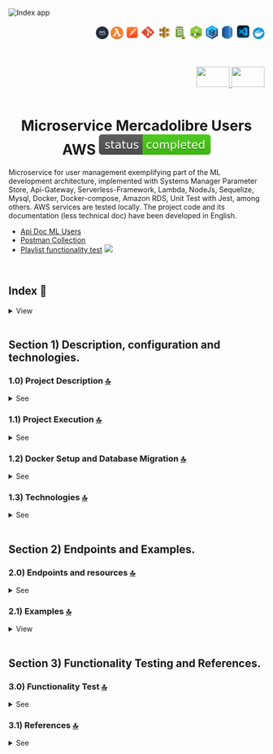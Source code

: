
![Index app](https://github.com/andresWeitzel/Microservice_Mercadolibre_Users_AWS/blob/master/doc/assets/MicroService_Users_ML.drawio.png)

<div align="right">
  <img width="25" height="25" src="./doc/assets/icons/devops/png/aws.png" />
  <img width="25" height="25" src="./doc/assets/icons/aws/png/lambda.png" />
    <img width="27" height="27" src="./doc/assets/icons/devops/png/postman.png" />
  <img width="29" height="27" src="./doc/assets/icons/devops/png/git.png" />
  <img width="28" height="27" src="./doc/assets/icons/aws/png/api-gateway.png" />
  <img width="27" height="25" src="./doc/assets/icons/aws/png/parameter-store.png" />
  <img width="27" height="27" src="./doc/assets/icons/backend/javascript-typescript/png/nodejs.png" />
  <img width="27" height="27" src="./doc/assets/icons/backend/javascript-typescript/png/sequelize.png" />
  <img width="25" height="27" src="./doc/assets/icons/aws/png/rds.png" />
  <img width="30" height="30" src="./doc/assets/icons/devops/png/vsc.png" />
   <img width="23" height="23" src="./doc/assets/icons/devops/png/docker.png" />

</div> 

<br>

<br>

<br>

<div align="right">
  <a href="https://github.com/andresWeitzel/Microservice_Mercadolibre_Users_AWS/blob/master/translation/README.es.md">
    <img src="./doc/assets/translation/arg-flag.jpg" width="65" height="40" />
  </a> 
  <a href="https://github.com/andresWeitzel/Microservice_Mercadolibre_Users_AWS/blob/master/README.md">
    <img src="./doc/assets/translation/eeuu-flag.jpg" width="65" height="40" />
  </a> 
</div>


<br>

<div align="center">

# Microservice Mercadolibre Users AWS ![(status-completed)](./doc/assets/icons/badges/status-completed.svg)

</div>  

Microservice for user management exemplifying part of the ML development architecture, implemented with Systems Manager Parameter Store, Api-Gateway, Serverless-Framework, Lambda, NodeJs, Sequelize, Mysql, Docker, Docker-compose, Amazon RDS, Unit Test with Jest, among others. AWS services are tested locally. The project code and its documentation (less technical doc) have been developed in English.

*   [Api Doc ML Users](https://developers.mercadolibre.com.ar/es_ar/usuarios-y-aplicaciones)
*   [Postman Collection](./postman/collection/Microservice_Mercadolibre_Users_AWS.postman_collection.json)   
*   [Playlist functionality test](https://www.youtube.com/playlist?list=PLCl11UFjHurB9JzGtm5e8-yp52IcZDs5y) <a href="https://www.youtube.com/playlist?list=PLCl11UFjHurB9JzGtm5e8-yp52IcZDs5y" target="_blank"> <img src="./doc/assets/social-networks/yt.png" width="25" /> </a>

<br>

## Index 📜

<details>
 <summary> View </summary>

 <br>

### Section 1) Description, configuration and technologies.

*   [1.0) Project Description.](#10-project-description-)
*   [1.1) Project Execution.](#11-project-execution-)
*   [1.2) Docker Setup and Database Migration](#12-docker-setup-and-database-migration-)
*   [1.3) Technologies.](#13-technologies-)

### Section 2) Endpoints and Examples

*   [2.0) EndPoints and resources.](#20-endpoints-and-resources-)
*   [2.1) Examples.](#21-examples-)

### Section 3) Functionality Test and References

*   [3.0) Functionality Test.](#30-functionality-test-)
*   [3.1) References.](#31-references-)

<br>

</details>

<br>

## Section 1) Description, configuration and technologies.

### 1.0) Project Description [🔝](#index-)

<details>
  <summary>See</summary>

 <br>

### 1.0.0) General description

*   The Microservice is designed under the MVC architecture. This architecture consists of and is divided into the model layer (definition of the user table), the service layer (the connection and transactions to the db with sequelize) and the controller layer (the implemented lambdas).
*   Each lambda performs the token authentication check, those that wait for a body type event check these fields and all the logic to be performed is abstracted from it to decouple functionalities together with low coupling.
*   Endpoints that allow the return of more than one object according to the applied search logic are handled with pagination if required. Default pagination is applied.

### 1.0.1) Description Architecture and Operation

*   The image of the AWS architecture used describes the operating flow of the microservice in a general way. Any request to the microservice starts from a client (Postman, server, etc.).
*   `Step 0`: This request is received by the api-gateway and will only be validated if the correct x-api-key is found within the headers of said request.
*   `Steps 1A, 1B, etc`: All these steps correspond to an endpoint with its specific resource. For ex. for getAllUsers (1A) it is http://localhost:4000/dev/users/list ....check those endpoints in [endpoints section](#section-2-endpoints-and-examples). Each lambda performs x-api-key and token checking.
*   `Steps 2`: The lambdas perform the validations of the corresponding ssm with the System Manager Paramater Store... they validate token, connection values with the db, etc.
*   `Steps 3`: The lambdas perform the necessary transactions and operations with the db (Mysql).
*   `Clarifications`: This operation is emulated within the same network and in a local environment with the corresponding serverless plugins.

<br>

</details>

### 1.1) Project Execution [🔝](#index-)

<details>
  <summary>See</summary>
<br>

*   Once a work environment has been created through some IDE, we clone the project

```git
git clone https://github.com/andresWeitzel/Microservice_Mercadolibre_Users_AWS
```

*   We position ourselves on the project

```git
cd 'projectName'
```

*   We install the LTS version of [Nodejs(v18)](https://nodejs.org/en/download)
*   We install the Serverless Framework globally if we haven't already. I recommend version 3 so we don't need credentials. You can use the latest version 4 without any problems (it's paid).

```git
npm install -g serverless@3
```

*   We verify the version of Serverless installed

```git
sls -v
```

*   We install all the necessary packages

```git
npm i
```

*   `Important` : Make sure Docker are installed on your system (for Windows, use [Docker Desktop]([https://nodejs.org/en/download]\(https://www.docker.com/products/docker-desktop/\)))

*   Start and build the MySQL database container:

```bash
docker-compose up -d
```

*   Verify the container is running:

```bash
docker ps
```

*   If you need to reset the database (optional) :

```bash
docker-compose down -v
docker-compose up -d
```

*   To view database logs (optional):

```bash
docker-compose logs mysql
```

*   To access MySQL directly  (optional):

```bash
docker exec -it mercadolibre_users_mysql mysql -u mercadolibre_user -p
```

*   The ssm and env variables used in the project are maintained to simplify the project configuration process. It is recommended to add the corresponding files (serverless\_ssm.yml and .env) to the .gitignore.

*   The start script configured in the project's package.json is responsible for launching

*   The serverless-offline plugin

*   The remark-lint plugin for .md files (only --output is applied for check and autoformat without terminating the process and being able to execute the serverless script)

*   We run the app from terminal.

```git
npm start
```

*   If a message appears indicating that port 4000 is already in use, we can terminate all dependent processes and run the app again  (optional) : 

```git
npx kill-port 4000
npm start
```

<br>

</details>



### 1.2) Docker Setup and Database Migration [🔝](#index-)

<details>
  <summary>See</summary>

<br>

#### 1.2.1) Database Configuration with Docker

1.  **Docker Compose Configuration**
    The following configuration sets up a MySQL 8.0 container with persistent storage and automatic initialization:
    ```yaml
    version: '3.8'
    services:
      mysql:
        image: mysql:8.0
        container_name: mercadolibre_users_mysql
        environment:
          MYSQL_ROOT_PASSWORD: root          # Root password for MySQL
          MYSQL_DATABASE: microdb_mercadolibre  # Database name
          MYSQL_USER: mercadolibre_user      # Application user
          MYSQL_PASSWORD: mercadolibre_pass  # Application user password
        ports:
          - "3306:3306"                      # Maps container port to host port
        volumes:
          - mysql_data:/var/lib/mysql        # Persistent data storage
          - ./init:/docker-entrypoint-initdb.d  # Initialization scripts
        command: --default-authentication-plugin=mysql_native_password  # Authentication method
        healthcheck:
          test: ["CMD", "mysqladmin", "ping", "-h", "localhost"]  # Health check command
          interval: 10s                      # Check every 10 seconds
          timeout: 5s                        # Timeout after 5 seconds
          retries: 5                         # Retry 5 times before marking unhealthy

    volumes:
      mysql_data:                            # Named volume for data persistence
    ```

2.  **Essential Docker Commands**
    These commands are essential for managing your Docker environment:
    ```bash
        # Start container in detached mode (runs in background)
    docker-compose up -d
    
        # Check container status and health
    docker ps
    
        # Reset database (removes all data and recreates container)
    docker-compose down -v
    docker-compose up -d
    
        # View database logs for troubleshooting
    docker-compose logs mysql
    
        # Access MySQL command line interface
    docker exec -it mercadolibre_users_mysql mysql -u mercadolibre_user -p
    ```

3.  **Sample Data**
    Here are some example queries to populate your database:
    ```sql
    -- Sample user insertion with all required fields
    INSERT INTO users (
        nickname, 
        first_name, 
        last_name, 
        email, 
        identification_type, 
        identification_number, 
        country_id
    ) VALUES (
        'USER123',
        'John',
        'Doe',
        'john@example.com',
        'DNI',
        '12345678',
        'AR'
    );

    -- Sample product insertion
    INSERT INTO products (
        title, 
        price, 
        currency_id, 
        available_quantity, 
        condition
    ) VALUES (
        'iPhone 12',
        999.99,
        'USD',
        10,
        'new'
    );
    ```

#### 1.2.2) Migration Process

1.  **Database Initialization**
    The database setup process follows these steps:
    *   When the container starts, it automatically creates the database specified in MYSQL_DATABASE
    *   The initialization scripts in the `./init` directory are executed in alphabetical order
    *   Data persists between container restarts thanks to the Docker volume `mysql_data`
    *   The first script (01_*) typically contains table definitions
    *   The second script (02_*) typically contains initial data

2.  **File Structure**
    The initialization process uses this file structure:
    ```
    init/
    ├── 01_microdb_mercadolibre_DDL.sql     # Database schema and table definitions
    └── 02_microdb_mercadolibre_DML_INSERTS.sql  # Initial data and seed records
    ```

3.  **Considerations**
    Important points to remember:
    *   The `mysql_data` volume ensures your data persists even if the container is removed
    *   To completely reset the database, you need to remove the volume using `docker-compose down -v`
    *   Database credentials are defined in the `docker-compose.yml` file
    *   The container uses MySQL 8.0 with native password authentication
    *   The database is accessible on port 3306 of your host machine

#### 1.2.3) Additional Docker Commands and Examples

1.  **Container Management**
    Advanced container management commands:
    ```bash
    # Stop all containers gracefully
    docker-compose down

    # Remove all containers, networks, and volumes
    docker-compose down -v

    # Rebuild containers with latest changes
    docker-compose build

    # View container logs in real-time (follow mode)
    docker-compose logs -f mysql

    # Execute interactive shell in container
    docker exec -it mercadolibre_users_mysql bash
    ```

2.  **Database Backup and Restore**
    Commands for database maintenance:
    ```bash
    # Create a full database backup
    docker exec mercadolibre_users_mysql mysqldump -u mercadolibre_user -p microdb_mercadolibre > backup.sql

    # Restore database from backup
    docker exec -i mercadolibre_users_mysql mysql -u mercadolibre_user -p microdb_mercadolibre < backup.sql
    ```

3.  **Troubleshooting**
    Common troubleshooting commands:
    ```bash
    # Check container status and details
    docker ps -a

    # Inspect container configuration
    docker inspect mercadolibre_users_mysql

    # View container logs
    docker logs mercadolibre_users_mysql

    # Monitor container resource usage
    docker stats mercadolibre_users_mysql
    ```

4.  **Additional Sample Queries**
    Useful SQL queries for common operations:
    ```sql
    -- Create new user with all fields
    INSERT INTO users (
        nickname, 
        first_name, 
        last_name, 
        email, 
        identification_type, 
        identification_number, 
        country_id
    ) VALUES (
        'MARIA123',
        'Maria',
        'Garcia',
        'maria.garcia@example.com',
        'PASSPORT',
        'AB123456',
        'ES'
    );

    -- Update user information
    UPDATE users 
    SET email = 'new.email@example.com',
        update_date = CURRENT_TIMESTAMP
    WHERE id = 1;

    -- Delete user
    DELETE FROM users 
    WHERE id = 1;

    -- Search users by country with pagination
    SELECT * FROM users 
    WHERE country_id = 'AR' 
    ORDER BY creation_date DESC
    LIMIT 10 OFFSET 0;

    -- Count users by country
    SELECT country_id, COUNT(*) as user_count 
    FROM users 
    GROUP BY country_id;
    ```

5.  **Common Issues and Solutions**
    Solutions for frequent problems:
    *   **Port Conflict**: If port 3306 is already in use
        ```bash
            # Find process using port
            netstat -ano | findstr :3306
            # Kill process
            taskkill /PID <process_id> /F
        ```
    
    *   **Container Won't Start**: Check logs for errors
        ```bash
        # View detailed logs
        docker-compose logs mysql
        # Check container status
        docker ps -a
        ```
    
    *   **Database Connection Issues**: Verify credentials and network
        ```bash
        # Test connection
        docker exec -it mercadolibre_users_mysql mysql -u mercadolibre_user -p
        # Check network
        docker network ls
        docker network inspect <network_name>
        ```

6.  **Performance Optimization**
    Tips for optimizing database performance:
    *   Adjust MySQL configuration in `my.cnf`:
        ```ini
        [mysqld]
        innodb_buffer_pool_size = 256M    # Buffer pool size for InnoDB
        max_connections = 100             # Maximum concurrent connections
        query_cache_size = 32M           # Query cache size
        ```
    
    *   Monitor performance:
        ```sql
        -- Check slow queries
        SHOW VARIABLES LIKE '%slow%';
        
        -- Check connection status
        SHOW STATUS LIKE '%onn%';
        
        -- Check table status
        SHOW TABLE STATUS;
        
        -- Check process list
        SHOW PROCESSLIST;
        ```

<br>

</details>

### 1.3) Technologies [🔝](#index-)

<details>
  <summary>See</summary>

 <br>

| **Technologies** | **Version** | **Purpose** |
|-----------------|-------------|-------------|
| [SDK](https://www.serverless.com/framework/docs/guides/sdk/) | 4.3.2  | Automatic Module Injection for Lambdas |
| [Serverless Framework Core v3](https://www.serverless.com//blog/serverless-framework-v3-is-live) | 3.23.0 | AWS Services Core |
| [Systems Manager Parameter Store (SSM)](https://docs.aws.amazon.com/systems-manager/latest/userguide/systems-manager-parameter-store.html) | 3.0 | Environment Variables Management |
| [Jest](https://jestjs.io/) | 29.7 | Framework for unit testing, integration, etc. |
| [Amazon Api Gateway](https://docs.aws.amazon.com/apigateway/latest/developerguide/welcome.html) | 2.0 | API Manager, Authentication, Control and Processing |
| [NodeJS](https://nodejs.org/en/) | 14.18.1  | JS Library |
| [Sequelize](https://sequelize.org/) | ^6.11.0 | ORM |
| [Mysql](https://www.mysql.com/) | 10.1 | DBMS |
| [XAMPP](https://www.apachefriends.org/es/index.html) | 3.2.2 | Server Package |
| [VSC](https://code.visualstudio.com/docs) | 1.72.2  | IDE |
| [Postman](https://www.postman.com/downloads/) | 10.11  | Http Client |
| [CMD](https://learn.microsoft.com/en-us/windows-server/administration/windows-commands/cmd) | 10 | Command Line Interface |
| [Git](https://git-scm.com/downloads) | 2.29.1  | Version Control |
| Others | Others | Others |

<br>

| **Plugin** |
|------------|
| [Serverless Plugin](https://www.serverless.com/plugins/) |
| [serverless-offline](https://www.npmjs.com/package/serverless-offline) |
| [serverless-offline-ssm](https://www.npmjs.com/package/serverless-offline-ssm) |

<br>

| **Extension** |
|---------------|
| Prettier - Code formatter |
| YAML - Autoformatter .yml |
| Error Lens - Error identifier |
| Tabnine - AI Code |
| Others - Others |

<br>

</details>

<br>

## Section 2) Endpoints and Examples.

### 2.0) Endpoints and resources [🔝](#index-)

<details>
  <summary>See</summary>

<br>

#### GET type operations:

*   http://localhost:4000/dev/v1/test

*   http://localhost:4000/dev/v1/db-connection

*   http://localhost:4000/dev/v1/users/list

*   http://localhost:4000/dev/v1/users/id/{user-id}

*   http://localhost:4000/dev/v1/users/country-id/{country-id}

*   http://localhost:4000/dev/v1/users/email/{email}

*   http://localhost:4000/dev/v1/users/first-name/{first-name}

*   http://localhost:4000/dev/v1/users/identification-number/{ident-number}

*   http://localhost:4000/dev/v1/users/identification-type/{ident-type}

*   http://localhost:4000/dev/v1/users/last-name/{last-name}

*   http://localhost:4000/dev/v1/users/nickname/{nickname}

*   http://localhost:4000/dev/v1/users/creation-date/{creation-date}

*   http://localhost:4000/dev/v1/users/update-date/{update-date}

*   `All endpoints are optional paginated except /test, /db-connection and /id/{user-id}}`

#### POST type operations:

*   http://localhost:4000/dev/v1/users/add-user/

#### PUT type operations:

*   http://localhost:4000/dev/v1/users/update-user/{user-id}

#### DELETE type operations:

*   http://localhost:4000/dev/v1/users/delete-user/{user-id}

#### Clarifications

*   {required-value}
*   Default pagination: ?page=0\&limit=5
*   Optional pagination: ?page={nro}\&limit={nro}

<br>

</details>

### 2.1) Examples [🔝](#index-)

<details>
  <summary>View</summary>
<br>

#### 2.1.0) Postman Variables

| **Variable** | **Initial Value** | **Current Value** |
|-------------|------------------|------------------|
| base_url | http://localhost:4000/dev/ | http://localhost:4000/dev/ |
| x-api-key | f98d8cd98h73s204e3456998ecl9427j | f98d8cd98h73s204e3456998ecl9427j |
| bearer_token | Bearer eyJhbGciOiJIUzI1NiIsInR5cCI6IkpXVCJ9.eyJzdWIiOiIxMjM0NTY3ODkwIiwibmFtZSI6IkpvaG4gRG9lIiwiaWF0IjoxNTE2MjM5MDIyfQ.SflKxwRJSMeKKF2QT4fwpMeJf36POk6yJV_adQssw5c | Bearer eyJhbGciOiJIUzI1NiIsInR5cCI6IkpXVCJ9.eyJzdWIiOiIxMjM0NTY3ODkwIiwibmFtZSI6IkpvaG4gRG9lIiwiaWF0IjoxNTE2MjM5MDIyfQ.SflKxwRJSMeKKF2QT4fwpMeJf36POk6yJV_adQssw5c |

<br>

#### 2.1.1) GET Operations

##### Get Users List

###### Request (GET)

```bash
curl --location 'http://localhost:4000/dev/v1/users/list?page=0&limit=2&orderBy=id&orderAt=asc' \
--header 'Authorization: Bearer eyJhbGciOiJIUzI1NiIsInR5cCI6IkpXVCJ9.eyJzdWIiOiIxMjM0NTY3ODkwIiwibmFtZSI6IkpvaG4gRG9lIiwiaWF0IjoxNTE2MjM5MDIyfQ.SflKxwRJSMeKKF2QT4fwpMeJf36POk6yJV_adQssw5c' \
--header 'Content-Type: application/json' \
--header 'x-api-key: f98d8cd98h73s204e3456998ecl9427j' \
--data ''
```

###### Response (200 OK)

```json
{
    "message": [
        {
            "id": 3,
            "nickname": "HECTOR SS G",
            "first_name": "Hector",
            "last_name": "Gomez",
            "email": "hectorGomez78@gmail.com",
            "identification_type": "DNI",
            "identification_number": "2172265827",
            "country_id": "AR",
            "creation_date": "2023-03-20 21:02:33",
            "update_date": "2023-03-20 21:02:33"
        },
        {
            "id": 4,
            "nickname": "GABRIELA JIMENEZ",
            "first_name": "Gabriela",
            "last_name": "Jimenez",
            "email": "gabriela.consultas@hotmail.com",
            "identification_type": "DNI",
            "identification_number": "410871223",
            "country_id": "AR",
            "creation_date": "2023-03-20 21:02:33",
            "update_date": "2023-03-20 21:02:33"
        }
    ]
}
```

###### Response (400 Bad Request)

```json
{
    "message": "Bad request, check missing or malformed headers"
}
```

###### Response (400 Bad Request)

```json
{
    "message": "Bad request, could not get the paginated list of users."
}
```

###### Response (401 Unauthorized)

```json
{
    "message": "Not authenticated, check x_api_key and Authorization"
}
```

###### Response (500 Internal Server Error)

```json
{
    "message": "ECONNREFUSED. An error has occurred with the connection or query to the database. Verify that it is active or available"
}
```

<br>

##### Get Users List Without Dates

###### Request (GET)

```bash
curl --location 'http://localhost:4000/dev/v1/users/list-without-dates?page=0&limit=2&orderBy=id&orderAt=asc' \
--header 'Authorization: Bearer eyJhbGciOiJIUzI1NiIsInR5cCI6IkpXVCJ9.eyJzdWIiOiIxMjM0NTY3ODkwIiwibmFtZSI6IkpvaG4gRG9lIiwiaWF0IjoxNTE2MjM5MDIyfQ.SflKxwRJSMeKKF2QT4fwpMeJf36POk6yJV_adQssw5c' \
--header 'Content-Type: application/json' \
--header 'x-api-key: f98d8cd98h73s204e3456998ecl9427j' \
--data ''
```

###### Response (200 OK)

```json
{
    "message": [
        {
            "id": 3,
            "nickname": "HECTOR SS G",
            "first_name": "Hector",
            "last_name": "Gomez",
            "email": "hectorGomez78@gmail.com",
            "identification_type": "DNI",
            "identification_number": "2172265827",
            "country_id": "AR"
        },
        {
            "id": 4,
            "nickname": "GABRIELA JIMENEZ",
            "first_name": "Gabriela",
            "last_name": "Jimenez",
            "email": "gabriela.consultas@hotmail.com",
            "identification_type": "DNI",
            "identification_number": "410871223",
            "country_id": "AR"
        }
    ]
}
```

###### Response (400 Bad Request)

```json
{
    "message": "Bad request, check missing or malformed headers"
}
```

###### Response (400 Bad Request)

```json
{
    "message": "Bad request, could not get the paginated list of users."
}
```

###### Response (401 Unauthorized)

```json
{
    "message": "Not authenticated, check x_api_key and Authorization"
}
```

###### Response (500 Internal Server Error)

```json
{
    "message": "ECONNREFUSED. An error has occurred with the connection or query to the database. Verify that it is active or available"
}
```

<br>

##### Get User by ID

###### Request (GET)

```bash
curl --location 'http://localhost:4000/dev/v1/users/id/4' \
--header 'Authorization: Bearer eyJhbGciOiJIUzI1NiIsInR5cCI6IkpXVCJ9.eyJzdWIiOiIxMjM0NTY3ODkwIiwibmFtZSI6IkpvaG4gRG9lIiwiaWF0IjoxNTE2MjM5MDIyfQ.SflKxwRJSMeKKF2QT4fwpMeJf36POk6yJV_adQssw5c' \
--header 'Content-Type: application/json' \
--header 'x-api-key: f98d8cd98h73s204e3456998ecl9427j'
```

###### Response (200 OK)

```json
{
    "message": {
        "id": 4,
        "nickname": "GABRIELA JIMENEZ",
        "first_name": "Gabriela",
        "last_name": "Jimenez",
        "email": "gabriela.consultas@hotmail.com",
        "identification_type": "DNI",
        "identification_number": "410871223",
        "country_id": "AR",
        "creation_date": "2023-03-20 21:02:33",
        "update_date": "2023-03-20 21:02:33"
    }
}
```

###### Response (400 Bad Request)

```json
{
    "message": "Bad request, check missing or malformed headers"
}
```

###### Response (400 Bad Request)

```json
{
    "message": "Bad request, could not fetch user based on id."
}
```

###### Response (400 Bad Request)

```json
{
    "message": "Bad request, the id passed as a parameter is not valid."
}
```

###### Response (401 Unauthorized)

```json
{
    "message": "Not authenticated, check x_api_key and Authorization"
}
```

###### Response (500 Internal Server Error)

```json
{
    "message": "ECONNREFUSED. An error has occurred with the connection or query to the database. Verify that it is active or available"
}
```

<br>

##### Get Users by Country

###### Request (GET)

```bash
curl --location 'http://localhost:4000/dev/v1/users/country-id/AR?page=0&limit=3' \
--header 'Authorization: Bearer eyJhbGciOiJIUzI1NiIsInR5cCI6IkpXVCJ9.eyJzdWIiOiIxMjM0NTY3ODkwIiwibmFtZSI6IkpvaG4gRG9lIiwiaWF0IjoxNTE2MjM5MDIyfQ.SflKxwRJSMeKKF2QT4fwpMeJf36POk6yJV_adQssw5c' \
--header 'Content-Type: application/json' \
--header 'x-api-key: f98d8cd98h73s204e3456998ecl9427j' \
--data ''
```

###### Response (200 OK)

```json
{
    "message": [
        {
            "id": 3,
            "nickname": "HECTOR SS G",
            "first_name": "Hector",
            "last_name": "Gomez",
            "email": "hectorGomez78@gmail.com",
            "identification_type": "DNI",
            "identification_number": "2172265827",
            "country_id": "AR",
            "creation_date": "2023-03-20 21:02:33",
            "update_date": "2023-03-20 21:02:33"
        },
        {
            "id": 4,
            "nickname": "GABRIELA JIMENEZ",
            "first_name": "Gabriela",
            "last_name": "Jimenez",
            "email": "gabriela.consultas@hotmail.com",
            "identification_type": "DNI",
            "identification_number": "410871223",
            "country_id": "AR",
            "creation_date": "2023-03-20 21:02:33",
            "update_date": "2023-03-20 21:02:33"
        },
        {
            "id": 5,
            "nickname": "GUSTA G K",
            "first_name": "Gustavo",
            "last_name": "Gomez",
            "email": "gustavo_andaluz@gmail.com",
            "identification_type": "PASAPORTE",
            "identification_number": "748000221",
            "country_id": "AR",
            "creation_date": "2023-03-20 21:02:33",
            "update_date": "2023-03-20 21:02:33"
        }
    ]
}
```

###### Response (400 Bad Request)

```json
{
    "message": "Bad request, check missing or malformed headers"
}
```

###### Response (400 Bad Request)

```json
{
    "message": "Bad request, could not get paginated list of users according to country id. Try again."
}
```

###### Response (400 Bad Request)

```json
{
    "message": "Bad request, the country id passed as a parameter is not valid."
}
```

###### Response (401 Unauthorized)

```json
{
    "message": "Not authenticated, check x_api_key and Authorization"
}
```

###### Response (500 Internal Server Error)

```json
{
    "message": "ECONNREFUSED. An error has occurred with the connection or query to the database. Verify that it is active or available"
}
```

<br>

#### 2.1.2) POST Operations

##### Add User

###### Request (POST)

```bash
curl --location 'http://localhost:4000/dev/v1/users/add-user/' \
--header 'Authorization: Bearer eyJhbGciOiJIUzI1NiIsInR5cCI6IkpXVCJ9.eyJzdWIiOiIxMjM0NTY3ODkwIiwibmFtZSI6IkpvaG4gRG9lIiwiaWF0IjoxNTE2MjM5MDIyfQ.SflKxwRJSMeKKF2QT4fwpMeJf36POk6yJV_adQssw5c' \
--header 'Content-Type: application/json' \
--header 'x-api-key: f98d8cd98h73s204e3456998ecl9427j' \
--data-raw '{
    "nickname": "MARTIN-SUAREZ",
    "first_name": "Martin",
    "last_name": "Suarez",
    "email": "martin_electro_todo@gmail.com",
    "identification_type": "DNI",
    "identification_number": "4459388222",
    "country_id": "AR12"
}'
```

###### Response (200 OK)

```json
{
    "message": {
        "id": null,
        "nickname": "MARTIN-SUAREZ",
        "first_name": "Martin",
        "last_name": "Suarez",
        "email": "martin_electro_todo@gmail.com",
        "identification_type": "DNI",
        "identification_number": "4459388222",
        "country_id": "AR12",
        "creation_date": "2023-06-28T16:46:31.000Z",
        "update_date": "2023-06-28T16:46:31.000Z"
    }
}
```

###### Response (400 Bad Request)

```json
{
    "message": "Bad request, check missing or malformed headers"
}
```

###### Response (400 Bad Request)

```json
{
    "message": "Bad request, check request attributes. Missing or incorrect. CHECK: nickname, first_name and last_name (required|string|minLength:4|maxLength:50), email (required|string|minLength:10|maxLength:100), identification_type and identification_number (required|string|minLength:6|maxLength:20), country_id (required|string|minLength:2|maxLength:5)"
}
```

###### Response (400 Bad Request)

```json
{
    "message": "Bad request, could not add user.CHECK: The first_name next together the last_name should be uniques. The identification_type next together the identification_number should be uniques."
}
```

###### Response (401 Unauthorized)

```json
{
    "message": "Not authenticated, check x_api_key and Authorization"
}
```

###### Response (500 Internal Server Error)

```json
{
    "message": "ECONNREFUSED. An error has occurred with the connection or query to the database. CHECK: The first_name next together the last_name should be uniques. The identification_type next together the identification_number should be uniques."
}
```

<br>

#### 2.1.3) PUT Operations

##### Update User

###### Request (PUT)

```bash
curl --location --request PUT 'http://localhost:4000/dev/v1/users/update-user/32' \
--header 'Authorization: Bearer eyJhbGciOiJIUzI1NiIsInR5cCI6IkpXVCJ9.eyJzdWIiOiIxMjM0NTY3ODkwIiwibmFtZSI6IkpvaG4gRG9lIiwiaWF0IjoxNTE2MjM5MDIyfQ.SflKxwRJSMeKKF2QT4fwpMeJf36POk6yJV_adQssw5c' \
--header 'Content-Type: application/json' \
--header 'x-api-key: f98d8cd98h73s204e3456998ecl9427j' \
--data-raw '{
    "nickname": "MARTIN-SUAREZ2221",
    "first_name": "Martin2221",
    "last_name": "Suarez2221",
    "email": "martin_electro_todo@gmail.com",
    "identification_type": "DNI",
    "identification_number": "445938812313222",
    "country_id": "AR12",
    "creation_date": "2023-10-11 21:18:29",
    "update_date": "2023-10-11 21:18:29"
}'
```

###### Response (200 OK)

```json
{
    "message": {
        "id": 32,
        "nickname": "MARTIN-SUAREZ2221",
        "first_name": "Martin2221",
        "last_name": "Suarez2221",
        "email": "martin_electro_todo@gmail.com",
        "identification_type": "DNI",
        "identification_number": "445938812313222",
        "country_id": "AR12",
        "creation_date": "2023-10-11 21:18:29",
        "update_date": "2023-10-11 21:18:29"
    }
}
```

###### Response (400 Bad Request)

```json
{
    "message": "Bad request, check missing or malformed headers"
}
```

###### Response (400 Bad Request)

```json
{
    "message": "Bad request, check request attributes and object to update"
}
```

###### Response (400 Bad Request)

```json
{
    "message": "Bad request, could not add user.CHECK: The first_name next together the last_name should be uniques. The identification_type next together the identification_number should be uniques."
}
```

###### Response (401 Unauthorized)

```json
{
    "message": "Not authenticated, check x_api_key and Authorization"
}
```

###### Response (500 Internal Server Error)

```json
{
    "message": "ECONNREFUSED. An error has occurred with the connection or query to the database. CHECK: The first_name next together the last_name should be uniques. The identification_type next together the identification_number should be uniques."
}
```

<br>

#### 2.1.4) DELETE Operations

##### Delete User

###### Request (DELETE)

```bash
curl --location --request DELETE 'http://localhost:4000/dev/v1/users/delete-user/18' \
--header 'Authorization: Bearer eyJhbGciOiJIUzI1NiIsInR5cCI6IkpXVCJ9.eyJzdWIiOiIxMjM0NTY3ODkwIiwibmFtZSI6IkpvaG4gRG9lIiwiaWF0IjoxNTE2MjM5MDIyfQ.SflKxwRJSMeKKF2QT4fwpMeJf36POk6yJV_adQssw5c' \
--header 'Content-Type: application/json' \
--header 'x-api-key: f98d8cd98h73s204e3456998ecl9427j' \
--data ''
```

###### Response (200 OK)

```json
{
    "message": "User has been deleted successfully."
}
```

###### Response (400 Bad Request)

```json
{
    "message": "Bad request, check missing or malformed headers"
}
```

###### Response (400 Bad Request)

```json
{
    "message": "Bad request, a non-existent user cannot be deleted. Operation not allowed"
}
```

###### Response (401 Unauthorized)

```json
{
    "message": "Not authenticated, check x_api_key and Authorization"
}
```

###### Response (500 Internal Server Error)

```json
{
    "message": "ECONNREFUSED. An error has occurred with the connection or query to the database. CHECK: The first_name next together the last_name should be uniques. The identification_type next together the identification_number should be uniques."
}
```

<br>

</details>

<br>

## Section 3) Functionality Testing and References.

### 3.0) Functionality Test [🔝](#index-)

<details>
  <summary>See</summary>

<br>

#### [Watch video](https://www.youtube.com/playlist?list=PLCl11UFjHurB9JzGtm5e8-yp52IcZDs5y)

  <a href="https://www.youtube.com/playlist?list=PLCl11UFjHurB9JzGtm5e8-yp52IcZDs5y">
    <img src="./doc/assets/playlist.png" />
  </a> 

<br>

</details>

### 3.1) References [🔝](#index-)

<details>
  <summary>See</summary>

 <br>

#### AWS Services and Tools

*   [AWS Lambda Documentation](https://docs.aws.amazon.com/lambda/latest/dg/welcome.html)
*   [API Gateway Best Practices](https://docs.aws.amazon.com/apigateway/latest/developerguide/best-practices.html)
*   [Systems Manager Parameter Store](https://docs.aws.amazon.com/systems-manager/latest/userguide/systems-manager-parameter-store.html)
*   [Amazon RDS Documentation](https://docs.aws.amazon.com/AmazonRDS/latest/UserGuide/Welcome.html)
*   [AWS CloudWatch Logs](https://docs.aws.amazon.com/AmazonCloudWatch/latest/logs/WhatIsCloudWatchLogs.html)
*   [AWS IAM Best Practices](https://docs.aws.amazon.com/IAM/latest/UserGuide/best-practices.html)

#### Serverless Framework

*   [Serverless Framework Documentation](https://www.serverless.com/framework/docs)
*   [Serverless Framework Plugins](https://www.serverless.com/plugins)
*   [Serverless Offline Plugin](https://www.serverless.com/plugins/serverless-offline)
*   [Serverless SSM Plugin](https://www.serverless.com/plugins/serverless-offline-ssm)
*   [Serverless OpenAPI Documentation](https://www.serverless.com/plugins/serverless-openapi-documentation)
*   [Serverless Auto Swagger](https://www.npmjs.com/package/serverless-auto-swagger)

#### Database and ORM

*   [Sequelize Documentation](https://sequelize.org/docs/v6/)
*   [MySQL Documentation](https://dev.mysql.com/doc/)
*   [Docker MySQL Image](https://hub.docker.com/_/mysql)
*   [Docker Compose Documentation](https://docs.docker.com/compose/)
*   [Sequelize Migrations](https://sequelize.org/docs/v6/other-topics/migrations/)
*   [Sequelize Associations](https://sequelize.org/docs/v6/core-concepts/assocs/)

#### Testing and Development

*   [Jest Documentation](https://jestjs.io/docs/getting-started)
*   [Node.js Documentation](https://nodejs.org/en/docs/)
*   [Postman Documentation](https://learning.postman.com/docs/getting-started/introduction/)
*   [VS Code Documentation](https://code.visualstudio.com/docs)
*   [Git Documentation](https://git-scm.com/doc)
*   [Docker Desktop Documentation](https://docs.docker.com/desktop/)

#### API Design and Best Practices

*   [REST API Best Practices](https://restfulapi.net/)
*   [API Security Best Practices](https://owasp.org/www-project-api-security/)
*   [OpenAPI Specification](https://swagger.io/specification/)
*   [API Documentation Best Practices](https://idratherbewriting.com/learnapidoc/)
*   [HTTP Status Codes](https://developer.mozilla.org/en-US/docs/Web/HTTP/Status)

#### Mercadolibre API

*   [Mercadolibre API Documentation](https://developers.mercadolibre.com.ar/es_ar/api-docs)
*   [Mercadolibre Users API](https://developers.mercadolibre.com.ar/es_ar/usuarios-y-aplicaciones)
*   [Mercadolibre Products API](https://developers.mercadolibre.com.ar/es_ar/productos)
*   [Mercadolibre Authentication](https://developers.mercadolibre.com.ar/es_ar/autenticacion-y-autorizacion)

#### Development Tools and Resources

*   [AWS Design Tool (draw.io)](https://app.diagrams.net/?splash=0\&libs=aws4)
*   [Postman Collection Examples](https://www.postman.com/collection/)
*   [VS Code Extensions for AWS](https://aws.amazon.com/visualstudiocode/)
*   [Docker Hub](https://hub.docker.com/)
*   [GitHub Actions](https://docs.github.com/en/actions)
*   [Node.js Best Practices](https://github.com/goldbergyoni/nodebestpractices)

#### Community and Learning Resources

*   [AWS Community Builders](https://aws.amazon.com/developer/community/community-builders/)
*   [Serverless Framework Forum](https://forum.serverless.com/)
*   [Stack Overflow](https://stackoverflow.com/questions/tagged/aws-lambda)
*   [AWS YouTube Channel](https://www.youtube.com/user/AmazonWebServices)
*   [Serverless Framework YouTube](https://www.youtube.com/c/Serverless)
*   [Mercadolibre Developers Blog](https://developers.mercadolibre.com.ar/blog)

<br>

</details>
